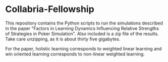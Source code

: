 # Collabria-Fellowship

This repository contains the Python scripts to run the simulations described in the paper "Factors in Learning Dynamics Influencing Relative Strengths of Strategies in Poker Simulation". Also included is a zip file of the results. Take care unzipping, as it is about thirty five gigabytes.

For the paper, holistic learning corresponds to weighted linear learning and win oriented learning corresponds to non-linear weighted learning.
